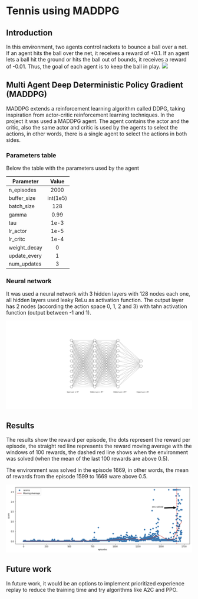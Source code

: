 # Tennis using MADDPG

## Introduction

In this environment, two agents control rackets to bounce a ball over a net. If an agent hits the ball over the net, it receives a reward of +0.1. If an agent lets a ball hit the ground or hits the ball out of bounds, it receives a reward of -0.01. Thus, the goal of each agent is to keep the ball in play.
![](/images/arms.gif)


## Multi Agent Deep Deterministic Policy Gradient (MADDPG)

MADDPG extends a reinforcement learning algorithm called DDPG, taking inspiration from actor-critic reinforcement learning techniques. In the project it was used a MADDPG agent. The agent contains the actor and the critic, also the same actor and critic is used by the agents to select the actions, in other words, there is a single agent to select the actions in both sides.


### Parameters table

Below the table with the parameters used by the agent

| Parameter     | Value     | 
| --------------|:---------:| 
| n_episodes    | 2000      |
| buffer_size   | int(1e5)  |
| batch_size    | 128       |
| gamma         | 0.99      |
| tau           | 1e-3      |
| lr_actor      | 1e-5      |
| lr_critc      | 1e-4      |
| weight_decay  | 0         |
| update_every  | 1         |
| num_updates   | 3         |


### Neural network

It was used a neural network with 3 hidden layers with 128 nodes each one, all hidden layers used leaky ReLu as activation function.
The output layer has 2 nodes (according the action space 0, 1, 2 and 3) with tahn activation function (output between -1 and 1).


![](/images/nn.svg)


## Results

The results show the reward per episode, the dots represent the reward per episode, the straight red line represents the reward moving average with the windows of 100 rewards, 
the dashed red line shows when the environment was solved (when the mean of the last 100 rewards are above 0.5).

The environment was solved in the episode 1669, in other words, the mean of rewards from the episode 1599 to 1669 ware above 0.5. 

![](/images/scores.png)


## Future work

In future work, it would be an options to implement prioritized experience replay to reduce the training time and try algorithms like A2C and PPO.
